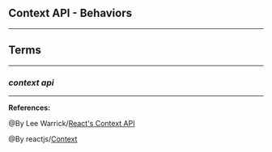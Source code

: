 ## **Context API - Behaviors**

-------------------------------------------------------------


## **Terms**

-----------------------------------------------

### ***context api***

-----------------------------------------------

**References:**

@By  Lee Warrick/[React's Context API](https://leewarrick.com/blog/the-problem-with-context/) 

@By reactjs/[Context](https://reactjs.org/docs/context.html)
